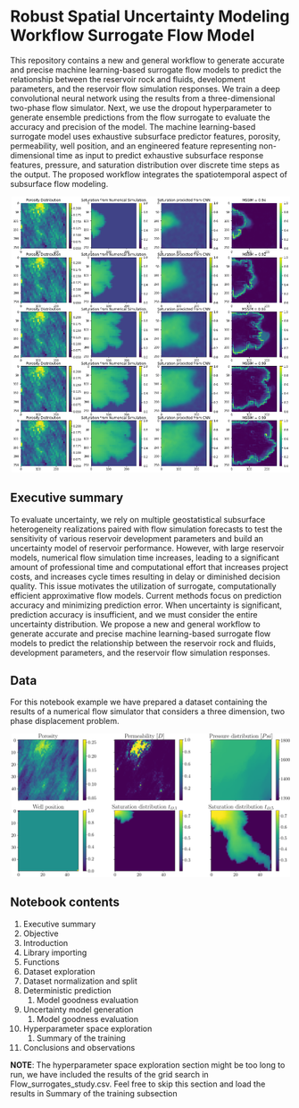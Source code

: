 # Robust Spatial Uncertainty Modeling Workflow Surrogate Flow Model

This repository contains a new and general workflow to generate accurate and precise machine learning-based surrogate flow models to predict the relationship between the reservoir rock and fluids, development parameters, and the reservoir flow simulation responses. We train a deep convolutional neural network using the results from a three-dimensional two-phase flow simulator. Next, we use the dropout hyperparameter to generate ensemble predictions from the flow surrogate to evaluate the accuracy and precision of the model. The machine learning-based surrogate model uses exhaustive subsurface predictor features, porosity, permeability, well position, and an engineered feature representing non-dimensional time as input to predict exhaustive subsurface response features, pressure, and saturation distribution over discrete time steps as the output. The proposed workflow integrates the spatiotemporal aspect of subsurface flow modeling. 

<p align="center">
<img src="https://github.com/emaldonadocruz/Images/blob/master/Saturation_sample.png" width="500px"></img>
</p>

## Executive summary

To evaluate uncertainty, we rely on multiple geostatistical subsurface heterogeneity realizations paired with flow simulation forecasts to test the sensitivity of various reservoir development parameters and build an uncertainty model of reservoir performance. However, with large reservoir models, numerical flow simulation time increases, leading to a significant amount of professional time and computational effort that increases project costs, and increases cycle times resulting in delay or diminished decision quality. This issue motivates the utilization of surrogate, computationally efficient approximative flow models. Current methods focus on prediction accuracy and minimizing prediction error. When uncertainty is significant, prediction accuracy is insufficient, and we must consider the entire uncertainty distribution. 
We propose a new and general workflow to generate accurate and precise machine learning-based surrogate flow models to predict the relationship between the reservoir rock and fluids, development parameters, and the reservoir flow simulation responses. 

## Data

For this notebook example we have prepared a dataset containing the results of a numerical flow simulator that considers a three dimension, two phase displacement problem.

<p align="center">
<img src="https://github.com/emaldonadocruz/Images/blob/master/Sample.png" width="500px"></img>
</p>

## Notebook contents

1. Executive summary
2. Objective
3. Introduction
4. Library importing
5. Functions
6. Dataset exploration
7. Dataset normalization and split
8. Deterministic prediction
    1. Model goodness evaluation
9. Uncertainty model generation
    1. Model goodness evaluation
10. Hyperparameter space exploration
    1. Summary of the training
11. Conclusions and observations

**NOTE**: The hyperparameter space exploration section might be too long to run, we have included the results of the grid search in Flow_surrogates_study.csv. Feel free to skip this section and load the results in Summary of the training subsection

